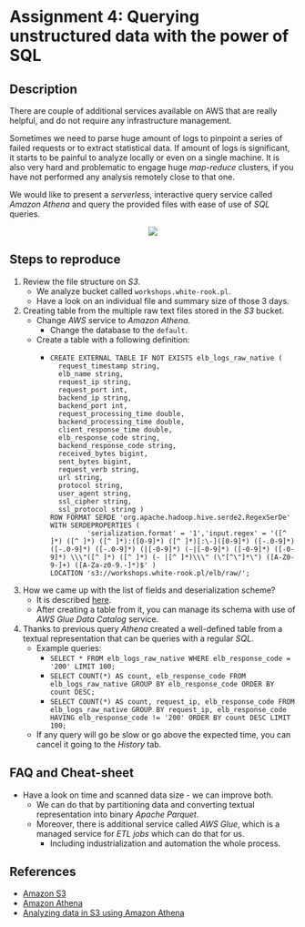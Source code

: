 # Assignment 4: Querying unstructured data with the power of SQL

## Description

There are couple of additional services available on AWS that are really helpful, and do not require any infrastructure management.

Sometimes we need to parse huge amount of logs to pinpoint a series of failed requests or to extract statistical data. If amount of logs is significant, it starts to be painful to analyze locally or even on a single machine. It is also very hard and problematic to engage huge *map-reduce* clusters, if you have not performed any analysis remotely close to that one.

We would like to present a *serverless*, interactive query service called *Amazon Athena* and query the provided files with ease of use of *SQL* queries.

<p align="center">
  <img src="https://github.com/WhiteRookPL/cloud-computing-for-quality-engineers/raw/master/assignments/assignment-4/docs/diagram.png" />
</p>

## Steps to reproduce

1. Review the file structure on *S3*.
    - We analyze bucket called `workshops.white-rook.pl`.
    - Have a look on an individual file and summary size of those 3 days.
2. Creating table from the multiple raw text files stored in the *S3* bucket.
    - Change *AWS* service to *Amazon Athena*.
        - Change the database to the `default`.
    - Create a table with a following definition:
        - ```
          CREATE EXTERNAL TABLE IF NOT EXISTS elb_logs_raw_native (
            request_timestamp string,
            elb_name string,
            request_ip string,
            request_port int,
            backend_ip string,
            backend_port int,
            request_processing_time double,
            backend_processing_time double,
            client_response_time double,
            elb_response_code string,
            backend_response_code string,
            received_bytes bigint,
            sent_bytes bigint,
            request_verb string,
            url string,
            protocol string,
            user_agent string,
            ssl_cipher string,
            ssl_protocol string )
          ROW FORMAT SERDE 'org.apache.hadoop.hive.serde2.RegexSerDe'
          WITH SERDEPROPERTIES (
                   'serialization.format' = '1','input.regex' = '([^ ]*) ([^ ]*) ([^ ]*):([0-9]*) ([^ ]*)[:\-]([0-9]*) ([-.0-9]*) ([-.0-9]*) ([-.0-9]*) (|[-0-9]*) (-|[-0-9]*) ([-0-9]*) ([-0-9]*) \\\"([^ ]*) ([^ ]*) (- |[^ ]*)\\\" (\"[^\"]*\") ([A-Z0-9-]+) ([A-Za-z0-9.-]*)$' )
          LOCATION 's3://workshops.white-rook.pl/elb/raw/';
          ```
3. How we came up with the list of fields and deserialization scheme?
    - It is described [here](https://docs.aws.amazon.com/elasticloadbalancing/latest/classic/access-log-collection.html#access-log-entry-format).
    - After creating a table from it, you can manage its schema with use of *AWS Glue Data Catalog* service.
4. Thanks to previous query *Athena* created a well-defined table from a textual representation that can be queries with a regular *SQL*.
    - Example queries:
        - `SELECT * FROM elb_logs_raw_native WHERE elb_response_code = '200' LIMIT 100;`
        - `SELECT COUNT(*) AS count, elb_response_code FROM elb_logs_raw_native GROUP BY elb_response_code ORDER BY count DESC;`
        - `SELECT COUNT(*) AS count, request_ip, elb_response_code FROM elb_logs_raw_native GROUP BY request_ip, elb_response_code HAVING elb_response_code != '200' ORDER BY count DESC LIMIT 100;`
    - If any query will go be slow or go above the expected time, you can cancel it going to the *History* tab.

## FAQ and Cheat-sheet

- Have a look on time and scanned data size - we can improve both.
  - We can do that by partitioning data and converting textual representation into binary *Apache Parquet*.
  - Moreover, there is additional service called *AWS Glue*, which is a managed service for *ETL jobs* which can do that for us.
    - Including industrialization and automation the whole process.

## References

- [Amazon S3](https://aws.amazon.com/s3/)
- [Amazon Athena](https://aws.amazon.com/athena/)
- [Analyzing data in S3 using Amazon Athena](https://aws.amazon.com/blogs/big-data/analyzing-data-in-s3-using-amazon-athena/)
